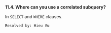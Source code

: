 **11.4. Where can you use a correlated subquery?**

In `SELECT` and `WHERE` clauses.

`Resolved by: Hieu Vu`
